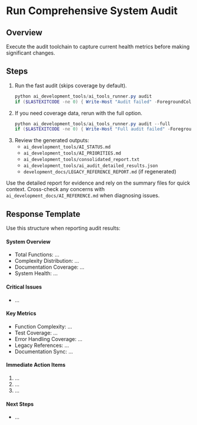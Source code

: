 # Run Comprehensive System Audit

## Overview
Execute the audit toolchain to capture current health metrics before making significant changes.

## Steps
1. Run the fast audit (skips coverage by default).
   ```powershell
   python ai_development_tools/ai_tools_runner.py audit
   if ($LASTEXITCODE -ne 0) { Write-Host "Audit failed" -ForegroundColor Red; exit 1 }
   ```
2. If you need coverage data, rerun with the full option.
   ```powershell
   python ai_development_tools/ai_tools_runner.py audit --full
   if ($LASTEXITCODE -ne 0) { Write-Host "Full audit failed" -ForegroundColor Red }
   ```
3. Review the generated outputs:
   - `ai_development_tools/AI_STATUS.md`
   - `ai_development_tools/AI_PRIORITIES.md`
   - `ai_development_tools/consolidated_report.txt`
   - `ai_development_tools/ai_audit_detailed_results.json`
   - `development_docs/LEGACY_REFERENCE_REPORT.md` (if regenerated)

Use the detailed report for evidence and rely on the summary files for quick context. Cross-check any concerns with `ai_development_docs/AI_REFERENCE.md` when diagnosing issues.

## Response Template
Use this structure when reporting audit results:

#### System Overview
- Total Functions: ...
- Complexity Distribution: ...
- Documentation Coverage: ...
- System Health: ...

#### Critical Issues
- ...

#### Key Metrics
- Function Complexity: ...
- Test Coverage: ...
- Error Handling Coverage: ...
- Legacy References: ...
- Documentation Sync: ...

#### Immediate Action Items
1. ...
2. ...
3. ...

#### Next Steps
- ...
